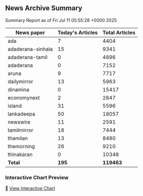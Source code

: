 <!-- @format -->

## News Archive Summary

Summary Report as of Fri Jul 11 05:55:28 +0000 2025

| News paper         | Today's Articles | Total Articles |
|--------------------|------------------|----------------|
| ada               | 7          | 4404        |
| adaderana-sinhala               | 15          | 9341        |
| adaderana-tamil               | 0          | 4896        |
| adaderana               | 0          | 7152        |
| aruna               | 9          | 7717        |
| dailymirror               | 13          | 5963        |
| dinamina               | 0          | 15417        |
| economynext               | 2          | 2847        |
| island               | 31          | 5596        |
| lankadeepa               | 50          | 18057        |
| newswire               | 11          | 2591        |
| tamilmirror               | 18          | 7444        |
| thamilan               | 13          | 8480        |
| themorning               | 26          | 9210        |
| thinakaran               | 0          | 10348        |
| **Total**          | **195**      | **119463** |

### Interactive Chart Preview
🔗 [View Interactive Chart](https://itscharukadeshan.github.io/sl_news_archive_data/news_chart_by_newspaper.html)

